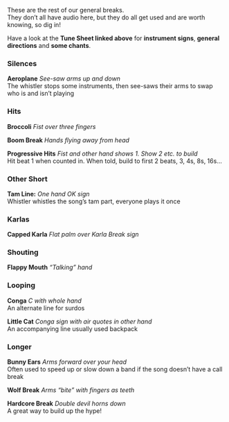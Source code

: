 These are the rest of our general breaks.  
They don’t all have audio here, but they do all get used and are worth knowing, so dig in!

Have a look at the **Tune Sheet linked above** for **instrument signs**, **general directions** and **some chants**.

### Silences

**Aeroplane** *See-saw arms up and down*  
The whistler stops some instruments, then see-saws their arms to swap who is and isn’t playing


### Hits
**Broccoli** *Fist over three fingers*

**Boom Break** *Hands flying away from head*

**Progressive Hits** *Fist and other hand shows 1. Show 2 etc. to build*  
Hit beat 1 when counted in. When told, build to first 2 beats, 3, 4s, 8s, 16s...


### Other Short

**Tam Line:** *One hand OK sign*  
Whistler whistles the song’s tam part, everyone plays it once


### Karlas
**Capped Karla** *Flat palm over Karla Break sign*


### Shouting
**Flappy Mouth** *“Talking” hand*


### Looping
**Conga** *C with whole hand*   
An alternate line for surdos

**Little Cat** *Conga sign with air quotes in other hand*  
An accompanying line usually used backpack

### Longer
**Bunny Ears** *Arms forward over your head*  
Often used to speed up or slow down a band if the song doesn’t have a call break  

**Wolf Break** *Arms “bite” with fingers as teeth*

**Hardcore Break** *Double devil horns down*  
A great way to build up the hype!

